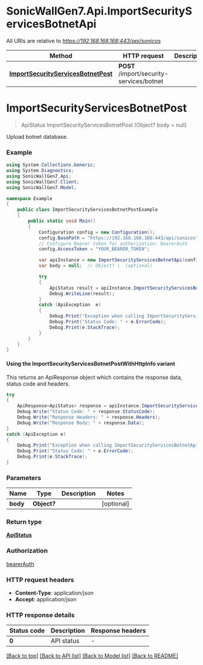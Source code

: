 # SonicWallGen7.Api.ImportSecurityServicesBotnetApi

All URIs are relative to *https://192.168.168.168:443/api/sonicos*

| Method | HTTP request | Description |
|--------|--------------|-------------|
| [**ImportSecurityServicesBotnetPost**](ImportSecurityServicesBotnetApi.md#importsecurityservicesbotnetpost) | **POST** /import/security-services/botnet |  |

<a id="importsecurityservicesbotnetpost"></a>
# **ImportSecurityServicesBotnetPost**
> ApiStatus ImportSecurityServicesBotnetPost (Object? body = null)



Upload botnet database.

### Example
```csharp
using System.Collections.Generic;
using System.Diagnostics;
using SonicWallGen7.Api;
using SonicWallGen7.Client;
using SonicWallGen7.Model;

namespace Example
{
    public class ImportSecurityServicesBotnetPostExample
    {
        public static void Main()
        {
            Configuration config = new Configuration();
            config.BasePath = "https://192.168.168.168:443/api/sonicos";
            // Configure Bearer token for authorization: bearerAuth
            config.AccessToken = "YOUR_BEARER_TOKEN";

            var apiInstance = new ImportSecurityServicesBotnetApi(config);
            var body = null;  // Object? |  (optional) 

            try
            {
                ApiStatus result = apiInstance.ImportSecurityServicesBotnetPost(body);
                Debug.WriteLine(result);
            }
            catch (ApiException  e)
            {
                Debug.Print("Exception when calling ImportSecurityServicesBotnetApi.ImportSecurityServicesBotnetPost: " + e.Message);
                Debug.Print("Status Code: " + e.ErrorCode);
                Debug.Print(e.StackTrace);
            }
        }
    }
}
```

#### Using the ImportSecurityServicesBotnetPostWithHttpInfo variant
This returns an ApiResponse object which contains the response data, status code and headers.

```csharp
try
{
    ApiResponse<ApiStatus> response = apiInstance.ImportSecurityServicesBotnetPostWithHttpInfo(body);
    Debug.Write("Status Code: " + response.StatusCode);
    Debug.Write("Response Headers: " + response.Headers);
    Debug.Write("Response Body: " + response.Data);
}
catch (ApiException e)
{
    Debug.Print("Exception when calling ImportSecurityServicesBotnetApi.ImportSecurityServicesBotnetPostWithHttpInfo: " + e.Message);
    Debug.Print("Status Code: " + e.ErrorCode);
    Debug.Print(e.StackTrace);
}
```

### Parameters

| Name | Type | Description | Notes |
|------|------|-------------|-------|
| **body** | **Object?** |  | [optional]  |

### Return type

[**ApiStatus**](ApiStatus.md)

### Authorization

[bearerAuth](../README.md#bearerAuth)

### HTTP request headers

 - **Content-Type**: application/json
 - **Accept**: application/json


### HTTP response details
| Status code | Description | Response headers |
|-------------|-------------|------------------|
| **0** | API status |  -  |

[[Back to top]](#) [[Back to API list]](../README.md#documentation-for-api-endpoints) [[Back to Model list]](../README.md#documentation-for-models) [[Back to README]](../README.md)

